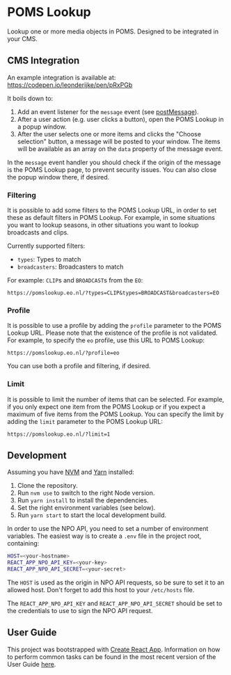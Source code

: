 # POMS Lookup

Lookup one or more media objects in POMS. Designed to be integrated in your CMS.

## CMS Integration

An example integration is available at: https://codepen.io/leonderijke/pen/pRxPGb

It boils down to:

1. Add an event listener for the `message` event (see [postMessage](https://developer.mozilla.org/en-US/docs/Web/API/Window/postMessage#The_dispatched_event)).
2. After a user action (e.g. user clicks a button), open the POMS Lookup in a popup window.
3. After the user selects one or more items and clicks the "Choose selection" button, a message will be posted to your window. The items will be available as an array on the `data` property of the message event.

In the `message` event handler you should check if the origin of the message is the POMS Lookup page, to prevent security issues. You can also close the popup window there, if desired.

### Filtering

It is possible to add some filters to the POMS Lookup URL, in order to set these as default filters in POMS Lookup. For example, in some situations you want to lookup seasons, in other situations you want to lookup broadcasts and clips.

Currently supported filters:

- `types`: Types to match
- `broadcasters`: Broadcasters to match

For example: `CLIP`s and `BROADCAST`s from the `EO`:

```
https://pomslookup.eo.nl/?types=CLIP&types=BROADCAST&broadcasters=EO
```

### Profile

It is possible to use a profile by adding the `profile` parameter to the POMS Lookup URL. Please note that the existence of the profile is not validated. For example, to specify the `eo` profile, use this URL to POMS Lookup:

```
https://pomslookup.eo.nl/?profile=eo
```

You can use both a profile and filtering, if desired.

### Limit

It is possible to limit the number of items that can be selected. For example, if you only expect one item from the POMS Lookup or if you expect a maximum of five items from the POMS Lookup. You can specify the limit by adding the `limit` parameter to the POMS Lookup URL:

```
https://pomslookup.eo.nl/?limit=1
```

## Development

Assuming you have [NVM](https://github.com/creationix/nvm) and [Yarn](https://yarnpkg.com/lang/en/) installed:

1. Clone the repository.
2. Run `nvm use` to switch to the right Node version.
3. Run `yarn install` to install the dependencies.
4. Set the right environment variables (see below).
4. Run `yarn start` to start the local development build.

In order to use the NPO API, you need to set a number of environment variables. The easiest way is to create a `.env` file in the project root, containing:

```bash
HOST=<your-hostname>
REACT_APP_NPO_API_KEY=<your-key>
REACT_APP_NPO_API_SECRET=<your-secret>
```

The `HOST` is used as the origin in NPO API requests, so be sure to set it to an allowed host. Don't forget to add this host to your `/etc/hosts` file.

The `REACT_APP_NPO_API_KEY` and `REACT_APP_NPO_API_SECRET` should be set to the credentials to use to sign the NPO API request.

## User Guide

This project was bootstrapped with [Create React App](https://github.com/facebookincubator/create-react-app). Information on how to perform common tasks can be found in the most recent version of the User Guide [here](https://github.com/facebookincubator/create-react-app/blob/master/packages/react-scripts/template/README.md).
